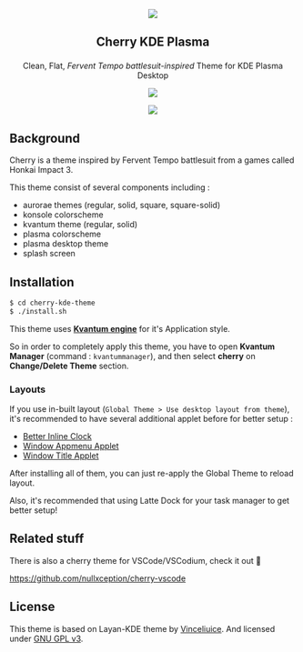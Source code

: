 <p align="center"><img src="https://raw.githubusercontent.com/nullxception/cherry-kde-theme/main/cherry.png"/></p>
<h2><p align="center">Cherry KDE Plasma</p></h2>
<p align="center">Clean, Flat, <i>Fervent Tempo battlesuit-inspired</i> Theme for KDE Plasma Desktop</p>
<p align="center"><img src="https://raw.githubusercontent.com/nullxception/cherry-kde-theme/main/preview-full.png"/></p>
<p align="center"><img src="https://raw.githubusercontent.com/nullxception/cherry-kde-theme/main/preview-variants.png"/></p>
</center>

## Background

Cherry is a theme inspired by Fervent Tempo battlesuit from a games called Honkai Impact 3.

This theme consist of several components including :
* aurorae themes (regular, solid, square, square-solid)
* konsole colorscheme
* kvantum theme (regular, solid)
* plasma colorscheme
* plasma desktop theme
* splash screen


## Installation

```bash
$ cd cherry-kde-theme
$ ./install.sh
```

This theme uses [**Kvantum engine**](https://github.com/tsujan/Kvantum) for it's Application style.

So in order to completely apply this theme, you have to open **Kvantum Manager** (command : `kvantummanager`), and then select **cherry** on **Change/Delete Theme** section.

### Layouts

If you use in-built layout (`Global Theme > Use desktop layout from theme`), it's recommended to have several additional applet before for better setup :

* [Better Inline Clock](https://store.kde.org/p/1245902/)
* [Window Appmenu Applet](https://store.kde.org/p/1274975/)
* [Window Title Applet](https://store.kde.org/p/1274218/)

After installing all of them, you can just re-apply the Global Theme to reload layout.

Also, it's recommended that using Latte Dock for your task manager to get better setup!

## Related stuff
There is also a cherry theme for VSCode/VSCodium, check it out 🚀

https://github.com/nullxception/cherry-vscode


## License

This theme is based on Layan-KDE theme by [Vinceliuice](https://github.com/vinceliuice).
And licensed under [GNU GPL v3](LICENSE).
